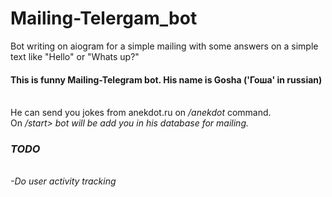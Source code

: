 # Mailing-Telergam_bot
Bot writing on aiogram for a simple mailing with some answers on a simple text like "Hello" or "Whats up?"
<h4>This is funny Mailing-Telegram bot. His name is Gosha ('Гоша' in russian)</h4><br>
He can send you jokes from anekdot.ru on <i>/anekdot</i> command.<br>
On <i>/start> bot will be add you in his database for mailing.<br>

<h3>TODO</h3><br>
-Do user activity tracking<br>
